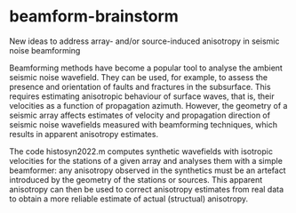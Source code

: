 # beamform-brainstorm
New ideas to address array- and/or source-induced anisotropy in seismic noise beamforming

Beamforming methods have become a popular tool to analyse the ambient seismic noise wavefield. They can be used, for example, to assess the presence and orientation of faults and fractures in the subsurface. This requires estimating anisotropic behaviour of surface waves, that is, their velocities as a function of propagation azimuth. However, the geometry of a seismic array affects estimates of velocity and propagation direction of seismic noise wavefields measured with beamforming techniques, which results in apparent anisotropy estimates. 

The code histosyn2022.m computes synthetic wavefields with isotropic velocities for the stations of a given array and analyses them with a simple beamformer: any anisotropy observed in the synthetics must be an artefact introduced by the geometry of the stations or sources. This apparent anisotropy can then be used to correct anisotropy estimates from real data to obtain a more reliable estimate of actual (structual) anisotropy.
